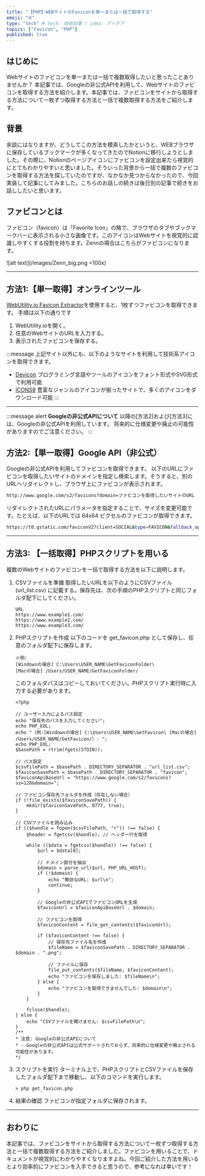 ```yaml
---
title: "【PHP】WEBサイトのFaviconを単一または一括で取得する"
emoji: "🌐"
type: "tech" # tech: 技術記事 / idea: アイデア
topics: ["Favicon", "PHP"]
published: true
---
```


## はじめに
Webサイトのファビコンを単一または一括で複数取得したいと思ったことありませんか？
本記事では、Googleの非公式APIを利用して、Webサイトのファビコンを取得する方法を紹介します。本記事では、ファビコンをサイトから取得する方法について一枚ずつ取得する方法と一括で複数取得する方法をご紹介します。

## 背景
余談にはなりますが、どうしてこの方法を模索したかというと、WEBブラウザに保存しているブックマークが多くなってきたのでNotionに移行しようとしました。その際に、Notionのページアイコンにファビコンを設定出来たら視覚的にとてもわかりやすいと思いました。そういった背景から一括で複数のファビコンを取得する方法を探していたのですが、なかなか見つからなかったので、今回実装して記事にしてみました。こちらのお話しの続きは後日別の記事で続きをお話ししたいと思います。

## ファビコンとは
ファビコン（favicon）は「Favorite Icon」の略で、ブラウザのタブやブックマークバーに表示される小さな画像です。このアイコンはWebサイトを視覚的に認識しやすくする役割を持ちます。Zennの場合はこちらがファビコンになります。

![alt text](/images/Zenn_big.png =100x)

--- 

## 方法1:【単一取得】オンラインツール
[WebUtility.io Favicon Extractor](https://webutility.io/favicon-extractor)を使用すると、1枚ずつファビコンを取得できます。
手順は以下の通りです
1. WebUtility.ioを開く。
2. 任意のWebサイトのURLを入力する。
3. 表示されたファビコンを保存する。

:::message
上記サイト以外にも、以下のようなサイトを利用して技術系アイコンを取得できます。
- [Devicon](https://devicon.dev/)
  プログラミング言語やツールのアイコンをフォント形式やSVG形式で利用可能
- [ICONS8](https://icons8.com/)
  豊富なジャンルのアイコンが揃ったサイトで、多くのアイコンをダウンロード可能
:::

--- 

:::message alert
**Googleの非公式APIについて**
以降の[方法2]および[方法3]には、Googleの非公式APIを利用しています。
将来的に仕様変更や廃止の可能性がありますのでご注意ください。
:::

## 方法2:【単一取得】Google API（非公式）
Googleの非公式APIを利用してファビコンを取得できます。
以下のURLにファビコンを取得したいサイトのドメインを指定し検索します。そうすると、別のURLへリダイレクトし、ブラウザ上にファビコンが表示されます。

```bash
http://www.google.com/s2/favicons?domain=ファビコンを取得したいサイトのURL
```

リダイレクトされたURLにパラメータを指定することで、サイズを変更可能です。たとえば、以下のURLでは 64x64 ピクセルのファビコンが取得できます。
```bash
https://t0.gstatic.com/faviconV2?client=SOCIAL&type=FAVICON&fallback_opts=TYPE,SIZE,URL&url=ファビコンを取得したいサイトのURL&size=64
```
--- 

## 方法3: 【一括取得】PHPスクリプトを用いる
複数のWebサイトのファビコンを一括で取得する方法を以下に説明します。

1. CSVファイルを準備
   取得したいURLを以下のようにCSVファイル (url_list.csv) に記載する。保存先は、次の手順のPHPスクリプトと同じフォルダ配下にしてください。

    ```csv:url_list.csv
    URL
    https://www.example1.com/
    https://www.example2.com/
    https://www.example3.com/
    ```

2. PHPスクリプトを作成
   以下のコードを get_favicon.php として保存し、任意のフォルダ配下に保存します。

   ```
   ※例:
   [Windowsの場合] C:\Users\USER_NAME\GetFaviconFolder\ 
   [Macの場合] /Users/USER_NAME/GetFaviconFolder/
   ```

   このフォルダパスはコピーしておいてください。PHPスクリプト実行時に入力する必要があります。


    ```php:get_favicon.php
    <?php

    // ユーザー入力によるパス設定
    echo "保存先のパスを入力してください";
    echo PHP_EOL;
    echo "（例:[Windowsの場合] C:\Users\USER_NAME\GetFavicon\ [Macの場合] /Users/USER_NAME/GetFavicon/）: ";
    echo PHP_EOL;
    $basePath = rtrim(fgets(STDIN));

    // パス設定
    $csvFilePath = $basePath . DIRECTORY_SEPARATOR . "url_list.csv";
    $faviconSavePath = $basePath . DIRECTORY_SEPARATOR . "favicon";
    $faviconApiBaseUrl = "https://www.google.com/s2/favicons?sz=128&domain=";

    // ファビコン保存先フォルダを作成（存在しない場合）
    if (!file_exists($faviconSavePath)) {
        mkdir($faviconSavePath, 0777, true);
    }

    // CSVファイルを読み込み
    if (($handle = fopen($csvFilePath, "r")) !== false) {
        $header = fgetcsv($handle); // ヘッダー行を取得

        while (($data = fgetcsv($handle)) !== false) {
            $url = $data[0];

            // ドメイン部分を抽出
            $domain = parse_url($url, PHP_URL_HOST);
            if (!$domain) {
                echo "無効なURL: $url\n";
                continue;
            }

            // Googleの非公式APIでファビコンURLを生成
            $faviconUrl = $faviconApiBaseUrl . $domain;

            // ファビコンを取得
            $faviconContent = file_get_contents($faviconUrl);

            if ($faviconContent !== false) {
                // 保存先ファイル名を作成
                $fileName = $faviconSavePath . DIRECTORY_SEPARATOR . $domain . ".png";

                // ファイルに保存
                file_put_contents($fileName, $faviconContent);
                echo "ファビコンを保存しました: $fileName\n";
            } else {
                echo "ファビコンを取得できませんでした: $domain\n";
            }
        }

        fclose($handle);
    } else {
        echo "CSVファイルを開けません: $csvFilePath\n";
    }
    /**
    * 注意: Googleの非公式APIについて
    * - Googleの非公式APIは公式サポートされておらず、将来的に仕様変更や廃止される可能性があります。
    */
    ```

3. スクリプトを実行
   ターミナル上で、PHPスクリプトとCSVファイルを保存したフォルダ配下まで移動し、以下のコマンドを実行します。

    ```terminal
    > php get_favicon.php
    ```

4. 結果の確認
   ファビコンが指定フォルダに保存されます。

--- 

## おわりに
本記事では、ファビコンをサイトから取得する方法について一枚ずつ取得する方法と一括で複数取得する方法をご紹介しました。ファビコンを用いることで、ドキュメントが視覚的にわかりやすくなりますよね。今回ご紹介した方法を用いるとより効率的にファビコンを入手できると思うので、参考になれば幸いです！
